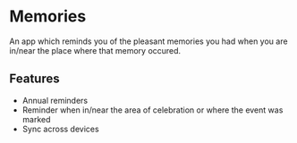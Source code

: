 # Memories

An app which reminds you of the pleasant memories you had when you are in/near the place where that memory occured.

## Features
  * Annual reminders
  * Reminder when in/near the area of celebration or where the event was marked
  * Sync across devices
